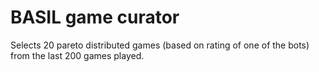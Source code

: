 # BASIL game curator
Selects 20 pareto distributed games (based on rating of one of the bots) from the last 200 games played.